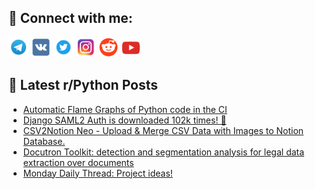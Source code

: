 ## 🔎 Connect with me:
[<img src="https://github.com/bullbesh/bullbesh/blob/main/images/Telegram.png" width="32" height="32" />](https://t.me/bullbesh)
[<img src="https://github.com/bullbesh/bullbesh/blob/main/images/VK.png" width="32" height="32" />](https://vk.com/bullbesh)
[<img src="https://github.com/bullbesh/bullbesh/blob/main/images/Twitter.png" width="32" height="32" />](https://twitter.com/bullbesh1)
[<img src="https://github.com/bullbesh/bullbesh/blob/main/images/Instagram.png" width="32" height="32" />](https://www.instagram.com/bullbesh)
[<img src="https://github.com/bullbesh/bullbesh/blob/main/images/Reddit.png" width="32" height="32" />](https://www.reddit.com/user/bullbesh)
[<img src="https://github.com/bullbesh/bullbesh/blob/main/images/YouTube.png" width="32" height="32" />](https://www.youtube.com/channel/UCtfjRs6uzgq5mfm8S06WTcg)

## 📕 Latest r/Python Posts
<!-- BLOG-POST-LIST:START -->
- [Automatic Flame Graphs of Python code in the CI](https://www.reddit.com/r/Python/comments/17ehoba/automatic_flame_graphs_of_python_code_in_the_ci/)
- [Django SAML2 Auth is downloaded 102k times! 🎉](https://www.reddit.com/r/Python/comments/17ehdgx/django_saml2_auth_is_downloaded_102k_times/)
- [CSV2Notion Neo - Upload &amp; Merge CSV Data with Images to Notion Database.](https://www.reddit.com/r/Python/comments/17ean4b/csv2notion_neo_upload_merge_csv_data_with_images/)
- [Docutron Toolkit: detection and segmentation analysis for legal data extraction over documents](https://www.reddit.com/r/Python/comments/17e8dth/docutron_toolkit_detection_and_segmentation/)
- [Monday Daily Thread: Project ideas!](https://www.reddit.com/r/Python/comments/17e731y/monday_daily_thread_project_ideas/)
<!-- BLOG-POST-LIST:END -->
